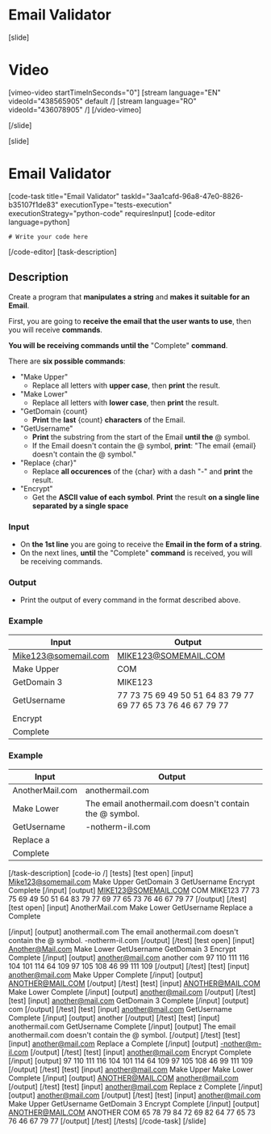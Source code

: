 # Email Validator

[slide]
# Video

[vimeo-video startTimeInSeconds="0"]
[stream language="EN" videoId="438565905" default /]
[stream language="RO" videoId="436078905"  /]
[/video-vimeo]

[/slide]

[slide]
# Email Validator
[code-task title="Email Validator" taskId="3aa1cafd-96a8-47e0-8826-b35107f1de83" executionType="tests-execution" executionStrategy="python-code" requiresInput]
[code-editor language=python]
```
# Write your code here
```
[/code-editor]
[task-description]
## Description
Create a program that **manipulates a string** and **makes it suitable for an Email**.

First, you are going to **receive the email that the user wants to use**, then you will receive **commands**.

**You will be receiving commands until the** "Complete" **command**. 

There are **six possible commands**:
- "Make Upper"
    - Replace all letters with **upper case**, then **print** the result. 
- "Make Lower"
    - Replace all letters with **lower case**, then **print** the result.
- "GetDomain \{count\}
    - **Print** the **last** \{count\} **characters** of the Email.
- "GetUsername"
    - **Print** the substring from the start of the Email **until the** @ symbol.
    - If the Email doesn't contain the @ symbol, **print**: 
"The email \{email\} doesn't contain the @ symbol."
- "Replace \{char\}"
    - Replace **all occurences** of the \{char\} with a dash "-" and **print** the result.
- "Encrypt"
    - Get the **ASCII value of each symbol**. **Print** the result **on a single line separated by a single space**

### Input
- On **the 1st line** you are going to receive the **Email in the form of a string**.
- On the next lines, **until** the "Complete" **command** is received, you will be receiving commands.

### Output
- Print the output of every command in the format described above.

### Example
| **Input** | **Output** |
| --- | --- |
| Mike123@somemail.com | MIKE123@SOMEMAIL.COM |
| Make Upper | COM |
| GetDomain 3 | MIKE123 |
| GetUsername | 77 73 75 69 49 50 51 64 83 79 77 69 77 65 73 76 46 67 79 77 |
| Encrypt | |
| Complete | |

### Example
| **Input** | **Output** |
| --- | --- |
| AnotherMail.com | anothermail.com |
| Make Lower | The email anothermail.com doesn't contain the @ symbol. |
| GetUsername | -notherm-il.com |
| Replace a | |
| Complete | |

[/task-description]
[code-io /]
[tests]
[test open]
[input]
Mike123@somemail.com
Make Upper
GetDomain 3
GetUsername
Encrypt
Complete
[/input]
[output]
MIKE123@SOMEMAIL.COM
COM
MIKE123
77 73 75 69 49 50 51 64 83 79 77 69 77 65 73 76 46 67 79 77
[/output]
[/test]
[test open]
[input]
AnotherMail.com
Make Lower
GetUsername
Replace a
Complete

[/input]
[output]
anothermail.com
The email anothermail.com doesn't contain the @ symbol.
-notherm-il.com
[/output]
[/test]
[test open]
[input]
Another@Mail.com
Make Lower
GetUsername
GetDomain 3
Encrypt
Complete
[/input]
[output]
another@mail.com
another
com
97 110 111 116 104 101 114 64 109 97 105 108 46 99 111 109
[/output]
[/test]
[test]
[input]
another@mail.com
Make Upper
Complete
[/input]
[output]
ANOTHER@MAIL.COM
[/output]
[/test]
[test]
[input]
ANOTHER@MAIL.COM
Make Lower
Complete
[/input]
[output]
another@mail.com
[/output]
[/test]
[test]
[input]
another@mail.com
GetDomain 3
Complete
[/input]
[output]
com
[/output]
[/test]
[test]
[input]
another@mail.com
GetUsername
Complete
[/input]
[output]
another
[/output]
[/test]
[test]
[input]
anothermail.com
GetUsername
Complete
[/input]
[output]
The email anothermail.com doesn't contain the @ symbol.
[/output]
[/test]
[test]
[input]
another@mail.com
Replace a
Complete
[/input]
[output]
-nother@m-il.com
[/output]
[/test]
[test]
[input]
another@mail.com
Encrypt
Complete
[/input]
[output]
97 110 111 116 104 101 114 64 109 97 105 108 46 99 111 109
[/output]
[/test]
[test]
[input]
another@mail.com
Make Upper
Make Lower
Complete
[/input]
[output]
ANOTHER@MAIL.COM
another@mail.com
[/output]
[/test]
[test]
[input]
another@mail.com
Replace z
Complete
[/input]
[output]
another@mail.com
[/output]
[/test]
[test]
[input]
another@mail.com
Make Upper
GetUsername
GetDomain 3
Encrypt
Complete
[/input]
[output]
ANOTHER@MAIL.COM
ANOTHER
COM
65 78 79 84 72 69 82 64 77 65 73 76 46 67 79 77
[/output]
[/test]
[/tests]
[/code-task]
[/slide]